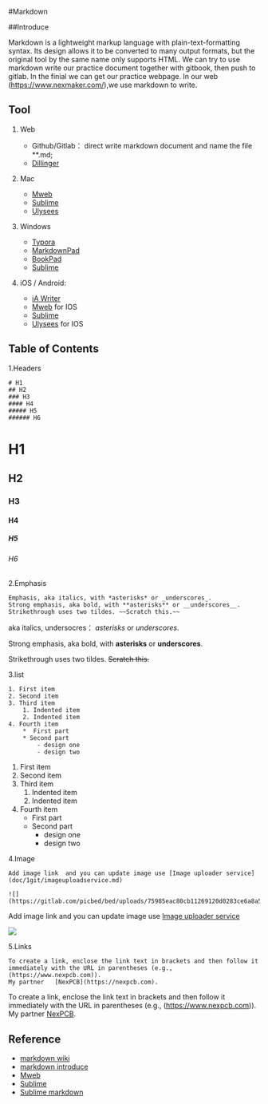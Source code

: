 #Markdown

##Introduce

Markdown is a lightweight markup language with plain-text-formatting syntax. Its design allows it to be converted to many output formats, but the original tool by the same name only supports HTML. 
We can try to use markdown write our practice document together with gitbook, then push to gitlab. In the finial we can get our practice webpage.
In our web (https://www.nexmaker.com/),we use markdown to write.

## Tool

1. Web

	* Github/Gitlab： direct write markdown document and name the file  **.md;
	* [Dillinger](https://dillinger.io/)

2. Mac 

	* [Mweb](https://zh.mweb.im/) 
	* [Sublime](https://www.sublimetext.com/)
	* [Ulysees](https://ulysses.app/)




3. Windows

	* [Typora](https://www.typora.io/)
	* [MarkdownPad](http://www.markdownpad.com/)
	* [BookPad](https://www.microsoft.com/store/apps/9N6P5ZH2SJSX)
	* [Sublime](https://www.sublimetext.com/)

4. iOS / Android: 

	* [iA Writer](https://ia.net/writer)
	* [Mweb](https://zh.mweb.im/)  for IOS
	* [Sublime](https://www.sublimetext.com/)
	* [Ulysees](https://ulysses.app/) for IOS



 

## Table of Contents

1.Headers


```
# H1
## H2
### H3
#### H4
##### H5
###### H6
```
# H1
## H2
### H3
#### H4
##### H5
###### H6

2.Emphasis

```
Emphasis, aka italics, with *asterisks* or _underscores_.
Strong emphasis, aka bold, with **asterisks** or __underscores__.
Strikethrough uses two tildes. ~~Scratch this.~~
```

 aka italics, undersocres： *asterisks* or _underscores_.

Strong emphasis, aka bold, with **asterisks** or __underscores__.

Strikethrough uses two tildes. ~~Scratch this.~~


3.list

```
1. First item
2. Second item
3. Third item
    1. Indented item
    2. Indented item
4. Fourth item
    *  First part
    * Second part
        - design one
        - design two
```

1. First item
2. Second item
3. Third item
    1. Indented item
    2. Indented item
4. Fourth item
    *  First part
    * Second part
        - design one
        - design two


4.Image

```
Add image link  and you can update image use [Image uploader service](doc/1git/imageuploadservice.md)

![](https://gitlab.com/picbed/bed/uploads/75985eac80cb11269120d0283ce6a8a5/logo.png)
```
Add image link  and you can update image use [Image uploader service](doc/1git/imageuploadservice.md)

![](https://gitlab.com/picbed/bed/uploads/75985eac80cb11269120d0283ce6a8a5/logo.png)

5.Links

```
To create a link, enclose the link text in brackets and then follow it immediately with the URL in parentheses (e.g., (https://www.nexpcb.com)).
My partner   [NexPCB](https://nexpcb.com).

```

To create a link, enclose the link text in brackets and then follow it immediately with the URL in parentheses (e.g., (https://www.nexpcb.com)).
My partner   [NexPCB](https://nexpcb.com).


## Reference

* [markdown wiki](https://en.wikipedia.org/wiki/Markdown)
* [markdown introduce](https://www.markdownguide.org/)
* [Mweb](https://zh.mweb.im/) 
* [Sublime](https://www.sublimetext.com/)
* [Sublime markdown](https://github.com/SublimeText-Markdown/MarkdownEditing)







  




